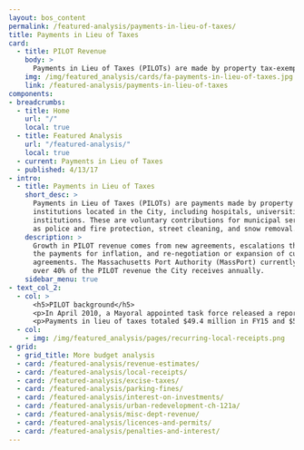 ```yaml
---
layout: bos_content
permalink: /featured-analysis/payments-in-lieu-of-taxes/
title: Payments in Lieu of Taxes
card:
  - title: PILOT Revenue
    body: >
      Payments in Lieu of Taxes (PILOTs) are made by property tax-exempt institutions located in the City.
    img: /img/featured_analysis/cards/fa-payments-in-lieu-of-taxes.jpg
    link: /featured-analysis/payments-in-lieu-of-taxes
components:
- breadcrumbs:
  - title: Home
    url: "/"
    local: true
  - title: Featured Analysis
    url: "/featured-analysis/"
    local: true
  - current: Payments in Lieu of Taxes
  - published: 4/13/17
- intro:
  - title: Payments in Lieu of Taxes
    short_desc: >
      Payments in Lieu of Taxes (PILOTs) are payments made by property tax-exempt 
      institutions located in the City, including hospitals, universities, and cultural 
      institutions. These are voluntary contributions for municipal services such 
      as police and fire protection, street cleaning, and snow removal.
    description: >
      Growth in PILOT revenue comes from new agreements, escalations that adjust 
      the payments for inflation, and re-negotiation or expansion of current 
      agreements. The Massachusetts Port Authority (MassPort) currently provides 
      over 40% of the PILOT revenue the City receives annually.
    sidebar_menu: true    
- text_col_2:
  - col: >
      <h5>PILOT background</h5>
      <p>In April 2010, a Mayoral appointed task force released a report suggesting more standardization of PILOT agreements. Specifically, each agreement should represent, in cash or in-kind, 25% of the amount of tax that would be due if properties were not tax exempt. This type of change would generate more revenue than what is currently collected while providing some equity across paying institutions. <blockquote>New agreements under this framework were adopted in FY12 and that year includes the first installment of a five-year phase-in period to the new amounts. FY17 is the first year after that phase-in period.</blockquote></p>
      <p>Payments in lieu of taxes totaled $49.4 million in FY15 and $51.2 million in FY16. The City expects this revenue source to exceed the $44.5 million budgeted for FY17 and estimates $45.0 million in FY18.
  - col:
    - img: /img/featured_analysis/pages/recurring-local-receipts.png
- grid:
  - grid_title: More budget analysis
  - card: /featured-analysis/revenue-estimates/
  - card: /featured-analysis/local-receipts/
  - card: /featured-analysis/excise-taxes/
  - card: /featured-analysis/parking-fines/
  - card: /featured-analysis/interest-on-investments/
  - card: /featured-analysis/urban-redevelopment-ch-121a/
  - card: /featured-analysis/misc-dept-revenue/
  - card: /featured-analysis/licences-and-permits/
  - card: /featured-analysis/penalties-and-interest/
---
```

